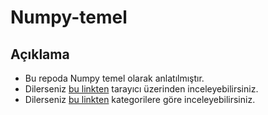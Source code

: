# Numpy-temel

## Açıklama

 - Bu repoda Numpy temel olarak anlatılmıştır.
 - Dilerseniz [bu linkten](https://furkaanasik.github.io/Numpy-temel/) tarayıcı üzerinden inceleyebilirsiniz.
 - Dilerseniz  [bu linkten](https://colab.research.google.com/github/furkaanasik/Numpy-temel/blob/main/NumpyNotes.ipynb) kategorilere göre inceleyebilirsiniz.
